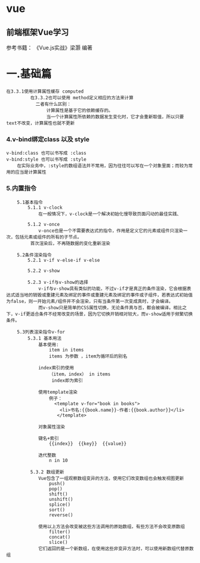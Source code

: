 # vue
## 前端框架Vue学习

参考书籍：
《Vue.js实战》梁灏 编著

# 一.基础篇

    在3.3.1使用计算属性缓存 computed
             在3.3.2也可以使用 method定义相应的方法来计算
               二者有什么区别：
                   计算属性是基于它的依赖缓存的。
                   当一个计算属性所依赖的数据发生变化时，它才会重新取值，所以只要text不改变，计算属性也就不更新

###   4.v-bind绑定class 以及 style

    v-bind:class 也可以书写成 :class
    v-bind:style 也可以书写成 :style
        在实际业务中，:style的数组语法并不常用，因为往往可以写在一个对象里面；而较为常用的应当是计算属性
###    5.内置指令

``` 
    5.1基本指令
        5.1.1 v-clock
            在一般情况下，v-clock是一个解决初始化慢导致页面闪动的最佳实践、
            
        5.1.2 v-once
            v-once也是一个不需要表达式的指令，作用是定义它的元素或组件只渲染一次，包括元素或组件的所有的子节点。
         首次渲染后，不再随数据的变化重新渲染
         
    5.2条件渲染指令
        5.2.1 v-if v-else-if v-else
        
        5.2.2 v-show
        
        5.2.3 v-if与v-show的选择
            v-if与v-show具有类似的功能，不过v-if才是真正的条件渲染，它会根据表达式适当地的销毁或重建元素及绑定的事件或重建元素及绑定的事件或子组件，若表达式初始值为false，则一开始元素/组件并不会渲染，只有当条件第一次变成真时，才会编译。
            而v-show只是简单的CSS属性切换，无论条件真与否，都会被编译。相比之下，v-if更适合条件不经常改变的场景，因为它切换开销相对较大，而v-show适用于频繁切换条件。
            
    5.3列表渲染指令v-for
        5.3.1 基本用法
        	基本使用: 
        		item in items  
        		items 为参数 ，item为循环后的别名
        		
        	index索引的使用
        		（item，index） in items
        		 index即为索引
        		 
        	使用template渲染
        		例子：
        		  <template v-for="book in books">
                  	<li>书名:{{book.name}}-作者:{{book.author}}</li>
                   </template>
                   
            对象属性渲染
            
            键名+索引
            	{{index}}  {{key}}  {{value}}
            	
            迭代整数
            	n in 10
         
         5.3.2 数组更新
         	Vue包含了一组观察数组变异的方法，使用它们改变数组也会触发视图更新
         		push()
         		pop()
         		shift()
         		unshift()
         		splice()
         		sort()
         		reverse()
         		
         	使用以上方法会改变被这些方法调用的原始数组，有些方法不会改变原数组
         		filter()
         		concat()
         		slice()
         	它们返回的是一个新数组，在使用这些非变异方法时，可以使用新数组代替原数组
         		
         		
```